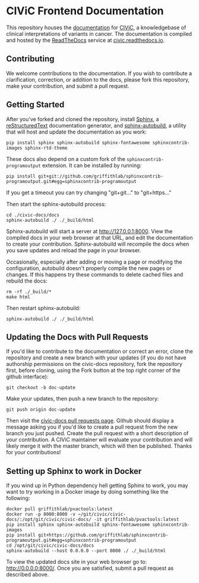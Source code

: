 # CIViC Frontend Documentation

This repository houses the [documentation](https://civic.readthedocs.io/) for [CIViC](https://civicdb.org), a knowledgebase of clinical interpretations of variants in cancer. The documentation is compiled and hosted by the [ReadTheDocs](https://readthedocs.org/) service at [civic.readthedocs.io](https://civic.readthedocs.io/).

## Contributing

We welcome contributions to the documentation. If you wish to contribute a clarification, correction, or addition to the docs, please fork this repository, make your contribution, and submit a pull request.

## Getting Started

After you've forked and cloned the repository, install [Sphinx](https://www.sphinx-doc.org/en/master/), a [reStructuredText](http://docutils.sourceforge.net/rst.html) documentation generator, and [sphinx-autobuild](https://pypi.org/project/sphinx-autobuild/), a utility that will host and update the documentation as you work:

```
pip install sphinx sphinx-autobuild sphinx-fontawesome sphinxcontrib-images sphinx-rtd-theme
```

These docs also depend on a custom fork of the `sphinxcontrib-programoutput` extension. It can be installed by running:

```
pip install git+git://github.com/griffithlab/sphinxcontrib-programoutput.git#egg=sphinxcontrib-programoutput
```

If you get a timeout you can try changing "git+git..." to "git+https..."

Then start the sphinx-autobuild process:

```
cd ./civic-docs/docs
sphinx-autobuild ./ ./_build/html
```

Sphinx-autobuild will start a server at http://127.0.0.1:8000. View the compiled docs in your web browser at that URL, and edit the documentation to create your contribution. Sphinx-autobuild will recompile the docs when you save updates and reload the page in your browser.

Occasionally, especially after adding or moving a page or modifying the configuration, autobuild doesn't properly compile the new pages or changes. If this happens try these commands to delete cached files and rebuild the docs:

```
rm -rf ./_build/*
make html
```

Then restart sphinx-autobuild:

```
sphinx-autobuild ./ ./_build/html
```

## Updating the Docs with Pull Requests

If you'd like to contribute to the documentation or correct an error, clone the repository and create a new branch with your updates (if you do not have authorship permissions on the civic-docs repository, fork the repository first, before cloning, using the Fork button at the top right corner of the github interface):

```
git checkout -b doc-update
```

Make your updates, then push a new branch to the repository:

```
git push origin doc-update
```

Then visit the [civic-docs pull requests page](https://github.com/griffithlab/civic-docs/pulls). Github should display a message asking you if you'd like to create a pull request from the new branch you just pushed. Create the pull request with a short description of your contribution. A CIViC maintainer will evaluate your contribution and will likely merge it with the master branch, which will then be published. Thanks for your contributions!

## Setting up Sphinx to work in Docker

If you wind up in Python dependency hell getting Sphinx to work, you may want to try working in a Docker image by doing something like the following:

```
docker pull griffithlab/pvactools:latest
docker run -p 8000:8000 -v ~/git/civic/civic-docs/:/opt/git/civic/civic-docs/ -it griffithlab/pvactools:latest
pip install sphinx sphinx-autobuild sphinx-fontawesome sphinxcontrib-images
pip install git+https://github.com/griffithlab/sphinxcontrib-programoutput.git#egg=sphinxcontrib-programoutput
cd /opt/git/civic/civic-docs/docs
sphinx-autobuild --host 0.0.0.0 --port 8000 ./ ./_build/html
```

To view the updated docs site in your web browser go to: http://0.0.0.0:8000/. Once you are satisfied, submit a pull request as described above.
